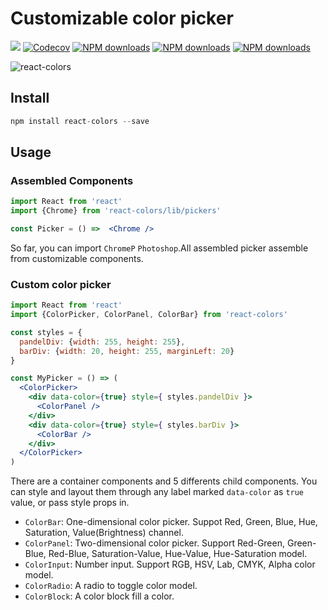 
# Customizable color picker

[![](https://img.shields.io/travis/huangbuyi/react-freecolor.svg)](https://travis-ci.org/huangbuyi/react-freecolor)
[![Codecov](https://img.shields.io/codecov/c/github/huangbuyi/react-freecolor.svg)](https://codecov.io/github/huangbuyi/react-freecolor)
[![NPM downloads](https://img.shields.io/npm/dt/react-colors.svg)](https://www.npmjs.com/package/react-colors)
[![NPM downloads](https://img.shields.io/npm/v/react-colors.svg)](https://www.npmjs.com/package/react-colors)
[![NPM downloads](https://img.shields.io/npm/l/react-colors.svg)](https://www.npmjs.com/package/react-colors)

![react-colors](http://onw3okkga.bkt.gdipper.com/react-colors.jpg)

## Install

```js
npm install react-colors --save
```

## Usage

### Assembled Components 

```jsx
import React from 'react'
import {Chrome} from 'react-colors/lib/pickers'

const Picker = () =>  <Chrome />
```

So far, you can import `ChromeP` `Photoshop`.All assembled picker assemble from customizable components.

### Custom color picker 
```jsx
import React from 'react'
import {ColorPicker, ColorPanel, ColorBar} from 'react-colors'

const styles = {
  pandelDiv: {width: 255, height: 255},
  barDiv: {width: 20, height: 255, marginLeft: 20}
}

const MyPicker = () => (
  <ColorPicker>
    <div data-color={true} style={ styles.pandelDiv }>
      <ColorPanel />	
    </div>
    <div data-color={true} style={ styles.barDiv }>
      <ColorBar />
    </div>
  </ColorPicker>
)
```
There are a container components and 5 differents child components. You can style and layout them through any label marked `data-color` as `true` value, or pass style props in.  

- `ColorBar`: One-dimensional color picker. Suppot Red, Green, Blue, Hue, Saturation, Value(Brightness) channel. 
- `ColorPanel`: Two-dimensional color picker. Support Red-Green, Green-Blue, Red-Blue, Saturation-Value, Hue-Value, Hue-Saturation model.
- `ColorInput`: Number input. Support RGB, HSV, Lab, CMYK, Alpha color model. 
- `ColorRadio`: A radio to toggle color model. 
- `ColorBlock`: A color block fill a color.



